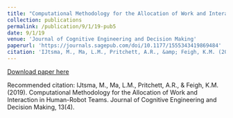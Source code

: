 ```yaml
---
title: "Computational Methodology for the Allocation of Work and Interaction in Human-Robot Teams"
collection: publications
permalink: /publication/9/1/19-pub5
date: 9/1/19
venue: 'Journal of Cognitive Engineering and Decision Making'
paperurl: 'https://journals.sagepub.com/doi/10.1177/1555343419869484'
citation: 'IJtsma, M., Ma, L.M., Pritchett, A.R., &amp; Feigh, K.M. (2019). Computational Methodology for the Allocation of Work and Interaction in Human-Robot Teams. Journal of Cognitive Engineering and Decision Making, 13(4).'
---
```


<a href='https://journals.sagepub.com/doi/10.1177/1555343419869484'>Download paper here</a>

Recommended citation: IJtsma, M., Ma, L.M., Pritchett, A.R., & Feigh, K.M. (2019). Computational Methodology for the Allocation of Work and Interaction in Human-Robot Teams. Journal of Cognitive Engineering and Decision Making, 13(4).
